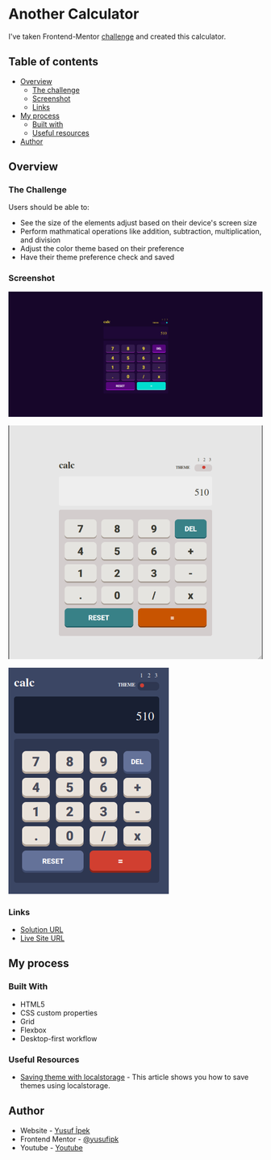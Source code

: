 # Another Calculator

I've taken Frontend-Mentor [challenge](https://www.frontendmentor.io/challenges/calculator-app-9lteq5N29]) and created this calculator.

## Table of contents

- [Overview](#overview)
  - [The challenge](#the-challenge)
  - [Screenshot](#screenshot)
  - [Links](#links)
- [My process](#my-process)
  - [Built with](#built-with)
  - [Useful resources](#useful-resources)
- [Author](#author)

## Overview

### The Challenge

Users should be able to:

- See the size of the elements adjust based on their device's screen size
- Perform mathmatical operations like addition, subtraction, multiplication, and division
- Adjust the color theme based on their preference
- Have their theme preference check and saved

### Screenshot

![desktop-purple](./public/desktop-purple.png)

![landscape-light](./public/landscape-light.png)

![mobile-blue](./public/mobile-blue.png)

### Links

- [Solution URL](https://github.com/yusufipk/another-calculator)
- [Live Site URL](https://yusufipk.github.io/another-calculator/)

## My process

### Built With

- HTML5
- CSS custom properties
- Grid
- Flexbox
- Desktop-first workflow

### Useful Resources

- [Saving theme with localstorage](https://dev.to/mritunjaysaha/theme-switching-using-local-storage-13i) - This article shows you how to save themes using localstorage.

## Author

- Website - [Yusuf İpek](https://yusufipek.me)
- Frontend Mentor - [@yusufipk](https://www.frontendmentor.io/profile/yusufipk)
- Youtube - [Youtube](https://www.youtube.com/channel/UCVBX2n_5egE9XuJL8NUS0Xg)
